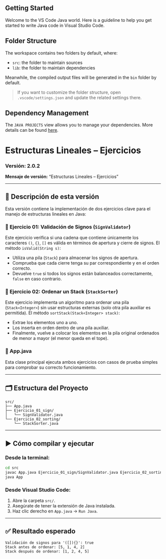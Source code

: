 ## Getting Started

Welcome to the VS Code Java world. Here is a guideline to help you get started to write Java code in Visual Studio Code.

## Folder Structure

The workspace contains two folders by default, where:

- `src`: the folder to maintain sources
- `lib`: the folder to maintain dependencies

Meanwhile, the compiled output files will be generated in the `bin` folder by default.

> If you want to customize the folder structure, open `.vscode/settings.json` and update the related settings there.

## Dependency Management

The `JAVA PROJECTS` view allows you to manage your dependencies. More details can be found [here](https://github.com/microsoft/vscode-java-dependency#manage-dependencies).
# Estructuras Lineales – Ejercicios

### Versión: 2.0.2  
**Mensaje de versión:** “Estructuras Lineales – Ejercicios”

---

## 🧾 Descripción de esta versión

Esta versión contiene la implementación de dos ejercicios clave para el manejo de estructuras lineales en Java:

### 🧪 Ejercicio 01: Validación de Signos (`SignValidator`)
Este ejercicio verifica si una cadena que contiene únicamente los caracteres `()`, `{}`, `[]` es válida en términos de apertura y cierre de signos. El método `isValid(String s)`:
- Utiliza una pila (`Stack`) para almacenar los signos de apertura.
- Comprueba que cada cierre tenga su par correspondiente y en el orden correcto.
- Devuelve `true` si todos los signos están balanceados correctamente, `false` en caso contrario.

### 🧪 Ejercicio 02: Ordenar un Stack (`StackSorter`)
Este ejercicio implementa un algoritmo para ordenar una pila (`Stack<Integer>`) sin usar estructuras externas (solo otra pila auxiliar es permitida). El método `sortStack(Stack<Integer> stack)`:
- Extrae los elementos uno a uno.
- Los inserta en orden dentro de una pila auxiliar.
- Finalmente, vuelve a colocar los elementos en la pila original ordenados de menor a mayor (el menor queda en el tope).

### 🎯 App.java
Esta clase principal ejecuta ambos ejercicios con casos de prueba simples para comprobar su correcto funcionamiento.

---

## 🗂️ Estructura del Proyecto

```
src/
├── App.java
├── Ejercicio_01_sign/
│   └── SignValidator.java
└── Ejercicio_02_sorting/
    └── StackSorter.java
```

---

## ▶️ Cómo compilar y ejecutar

### Desde la terminal:

```bash
cd src
javac App.java Ejercicio_01_sign/SignValidator.java Ejercicio_02_sorting/StackSorter.java
java App
```

### Desde Visual Studio Code:
1. Abre la carpeta `src/`.
2. Asegúrate de tener la extensión de Java instalada.
3. Haz clic derecho en `App.java` → `Run Java`.

---

## ✅ Resultado esperado

```
Validación de signos para '([]){}': true
Stack antes de ordenar: [5, 1, 4, 2]
Stack después de ordenar: [1, 2, 4, 5]
```
